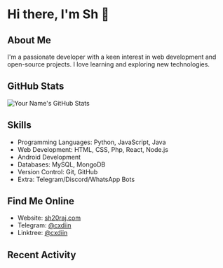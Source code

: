 # Hi there, I'm Sh 👋

## About Me
I'm a passionate developer with a keen interest in web development and open-source projects. I love learning and exploring new technologies.

## GitHub Stats
![Your Name's GitHub Stats](https://github-stats-alpha.vercel.app/api?username=sh20raj&cc=000&tc=fff&ic=fff&bc=000)

## Skills
- Programming Languages: Python, JavaScript, Java
- Web Development: HTML, CSS, Php, React, Node.js
- Android Development 
- Databases: MySQL, MongoDB
- Version Control: Git, GitHub
- Extra: Telegram/Discord/WhatsApp Bots
<!--
## Websites
- [CXDI - Serve Technology](https://codexdindia.blogspot.com/): Tech
- [AppsPages](https://appspages.online): Publish your App Online for free

## Projects 
> You can also contribute to our projects.
- [Coding Flames](https://github.com/Coding-Flames)
- [ArticlePlanet](https://articleplanet.vercel.app/) - ArticlePlanet - Write, Learn and Share Stories with the world
- [Codes20](https://codes20.github.io/) - Edit, Share, View Codes
-->
## Find Me Online
- Website: [sh20raj.com](https://sh20raj.com)
- Telegram: [@cxdiin](https://telegram.me/cxdiin)
- Linktree: [@cxdiin](https://linktr.ee/cxdiin)


## Recent Activity
<!--START_SECTION:activity-->

<!--END_SECTION:activity-->
